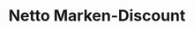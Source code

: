 ---
title: "Netto Marken-Discount"
url: /schneeberg/netto-marken-discount-kobaltstrasse/
shop: Supermarkt
---